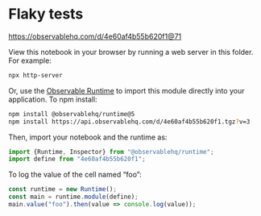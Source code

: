 # Flaky tests

https://observablehq.com/d/4e60af4b55b620f1@71

View this notebook in your browser by running a web server in this folder. For
example:

~~~sh
npx http-server
~~~

Or, use the [Observable Runtime](https://github.com/observablehq/runtime) to
import this module directly into your application. To npm install:

~~~sh
npm install @observablehq/runtime@5
npm install https://api.observablehq.com/d/4e60af4b55b620f1.tgz?v=3
~~~

Then, import your notebook and the runtime as:

~~~js
import {Runtime, Inspector} from "@observablehq/runtime";
import define from "4e60af4b55b620f1";
~~~

To log the value of the cell named “foo”:

~~~js
const runtime = new Runtime();
const main = runtime.module(define);
main.value("foo").then(value => console.log(value));
~~~
